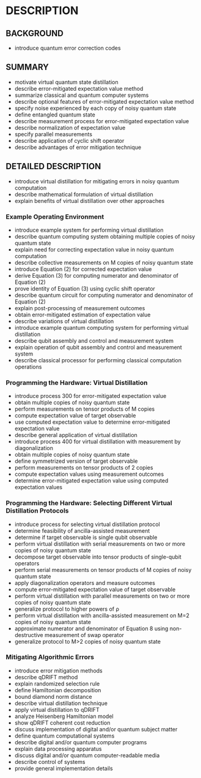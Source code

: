 # DESCRIPTION

## BACKGROUND

- introduce quantum error correction codes

## SUMMARY

- motivate virtual quantum state distillation
- describe error-mitigated expectation value method
- summarize classical and quantum computer systems
- describe optional features of error-mitigated expectation value method
- specify noise experienced by each copy of noisy quantum state
- define entangled quantum state
- describe measurement process for error-mitigated expectation value
- describe normalization of expectation value
- specify parallel measurements
- describe application of cyclic shift operator
- describe advantages of error mitigation technique

## DETAILED DESCRIPTION

- introduce virtual distillation for mitigating errors in noisy quantum computation
- describe mathematical formulation of virtual distillation
- explain benefits of virtual distillation over other approaches

### Example Operating Environment

- introduce example system for performing virtual distillation
- describe quantum computing system obtaining multiple copies of noisy quantum state
- explain need for correcting expectation value in noisy quantum computation
- describe collective measurements on M copies of noisy quantum state
- introduce Equation (2) for corrected expectation value
- derive Equation (3) for computing numerator and denominator of Equation (2)
- prove identity of Equation (3) using cyclic shift operator
- describe quantum circuit for computing numerator and denominator of Equation (2)
- explain post-processing of measurement outcomes
- obtain error-mitigated estimation of expectation value
- describe variations of virtual distillation
- introduce example quantum computing system for performing virtual distillation
- describe qubit assembly and control and measurement system
- explain operation of qubit assembly and control and measurement system
- describe classical processor for performing classical computation operations

### Programming the Hardware: Virtual Distillation

- introduce process 300 for error-mitigated expectation value
- obtain multiple copies of noisy quantum state
- perform measurements on tensor products of M copies
- compute expectation value of target observable
- use computed expectation value to determine error-mitigated expectation value
- describe general application of virtual distillation
- introduce process 400 for virtual distillation with measurement by diagonalization
- obtain multiple copies of noisy quantum state
- define symmetrized version of target observable
- perform measurements on tensor products of 2 copies
- compute expectation values using measurement outcomes
- determine error-mitigated expectation value using computed expectation values

### Programming the Hardware: Selecting Different Virtual Distillation Protocols

- introduce process for selecting virtual distillation protocol
- determine feasibility of ancilla-assisted measurement
- determine if target observable is single qubit observable
- perform virtual distillation with serial measurements on two or more copies of noisy quantum state
- decompose target observable into tensor products of single-qubit operators
- perform serial measurements on tensor products of M copies of noisy quantum state
- apply diagonalization operators and measure outcomes
- compute error-mitigated expectation value of target observable
- perform virtual distillation with parallel measurements on two or more copies of noisy quantum state
- generalize protocol to higher powers of ρ
- perform virtual distillation with ancilla-assisted measurement on M=2 copies of noisy quantum state
- approximate numerator and denominator of Equation 8 using non-destructive measurement of swap operator
- generalize protocol to M>2 copies of noisy quantum state

### Mitigating Algorithmic Errors

- introduce error mitigation methods
- describe qDRIFT method
- explain randomized selection rule
- define Hamiltonian decomposition
- bound diamond norm distance
- describe virtual distillation technique
- apply virtual distillation to qDRIFT
- analyze Heisenberg Hamiltonian model
- show qDRIFT coherent cost reduction
- discuss implementation of digital and/or quantum subject matter
- define quantum computational systems
- describe digital and/or quantum computer programs
- explain data processing apparatus
- discuss digital and/or quantum computer-readable media
- describe control of systems
- provide general implementation details

